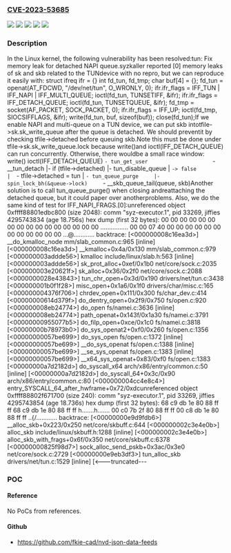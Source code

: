 ### [CVE-2023-53685](https://cve.mitre.org/cgi-bin/cvename.cgi?name=CVE-2023-53685)
![](https://img.shields.io/static/v1?label=Product&message=Linux&color=blue)
![](https://img.shields.io/static/v1?label=Version&message=&color=brightgreen)
![](https://img.shields.io/static/v1?label=Version&message=3.8%20&color=brightgreen)
![](https://img.shields.io/static/v1?label=Version&message=cde8b15f1aabe327038ee4e0e11dd6b798572f69%20&color=brightgreen)
![](https://img.shields.io/static/v1?label=Vulnerability&message=n%2Fa&color=blue)

### Description

In the Linux kernel, the following vulnerability has been resolved:tun: Fix memory leak for detached NAPI queue.syzkaller reported [0] memory leaks of sk and skb related to the TUNdevice with no repro, but we can reproduce it easily with:  struct ifreq ifr = {}  int fd_tun, fd_tmp;  char buf[4] = {};  fd_tun = openat(AT_FDCWD, "/dev/net/tun", O_WRONLY, 0);  ifr.ifr_flags = IFF_TUN | IFF_NAPI | IFF_MULTI_QUEUE;  ioctl(fd_tun, TUNSETIFF, &ifr);  ifr.ifr_flags = IFF_DETACH_QUEUE;  ioctl(fd_tun, TUNSETQUEUE, &ifr);  fd_tmp = socket(AF_PACKET, SOCK_PACKET, 0);  ifr.ifr_flags = IFF_UP;  ioctl(fd_tmp, SIOCSIFFLAGS, &ifr);  write(fd_tun, buf, sizeof(buf));  close(fd_tun);If we enable NAPI and multi-queue on a TUN device, we can put skb intotfile->sk.sk_write_queue after the queue is detached.  We should preventit by checking tfile->detached before queuing skb.Note this must be done under tfile->sk.sk_write_queue.lock because write()and ioctl(IFF_DETACH_QUEUE) can run concurrently.  Otherwise, there wouldbe a small race window:  write()                             ioctl(IFF_DETACH_QUEUE)  `- tun_get_user                     `- __tun_detach     |- if (tfile->detached)             |- tun_disable_queue     |  `-> false                        |  `- tfile->detached = tun     |                                   `- tun_queue_purge     |- spin_lock_bh(&queue->lock)     `- __skb_queue_tail(queue, skb)Another solution is to call tun_queue_purge() when closing andreattaching the detached queue, but it could paper over anotherproblems.  Also, we do the same kind of test for IFF_NAPI_FRAGS.[0]:unreferenced object 0xffff88801edbc800 (size 2048):  comm "syz-executor.1", pid 33269, jiffies 4295743834 (age 18.756s)  hex dump (first 32 bytes):    00 00 00 00 00 00 00 00 00 00 00 00 00 00 00 00  ................    00 00 07 40 00 00 00 00 00 00 00 00 00 00 00 00  ...@............  backtrace:    [<000000008c16ea3d>] __do_kmalloc_node mm/slab_common.c:965 [inline]    [<000000008c16ea3d>] __kmalloc+0x4a/0x130 mm/slab_common.c:979    [<000000003addde56>] kmalloc include/linux/slab.h:563 [inline]    [<000000003addde56>] sk_prot_alloc+0xef/0x1b0 net/core/sock.c:2035    [<000000003e20621f>] sk_alloc+0x36/0x2f0 net/core/sock.c:2088    [<0000000028e43843>] tun_chr_open+0x3d/0x190 drivers/net/tun.c:3438    [<000000001b0f1f28>] misc_open+0x1a6/0x1f0 drivers/char/misc.c:165    [<000000004376f706>] chrdev_open+0x111/0x300 fs/char_dev.c:414    [<00000000614d379f>] do_dentry_open+0x2f9/0x750 fs/open.c:920    [<000000008eb24774>] do_open fs/namei.c:3636 [inline]    [<000000008eb24774>] path_openat+0x143f/0x1a30 fs/namei.c:3791    [<00000000955077b5>] do_filp_open+0xce/0x1c0 fs/namei.c:3818    [<00000000b78973b0>] do_sys_openat2+0xf0/0x260 fs/open.c:1356    [<00000000057be699>] do_sys_open fs/open.c:1372 [inline]    [<00000000057be699>] __do_sys_openat fs/open.c:1388 [inline]    [<00000000057be699>] __se_sys_openat fs/open.c:1383 [inline]    [<00000000057be699>] __x64_sys_openat+0x83/0xf0 fs/open.c:1383    [<00000000a7d2182d>] do_syscall_x64 arch/x86/entry/common.c:50 [inline]    [<00000000a7d2182d>] do_syscall_64+0x3c/0x90 arch/x86/entry/common.c:80    [<000000004cc4e8c4>] entry_SYSCALL_64_after_hwframe+0x72/0xdcunreferenced object 0xffff88802f671700 (size 240):  comm "syz-executor.1", pid 33269, jiffies 4295743854 (age 18.736s)  hex dump (first 32 bytes):    68 c9 db 1e 80 88 ff ff 68 c9 db 1e 80 88 ff ff  h.......h.......    00 c0 7b 2f 80 88 ff ff 00 c8 db 1e 80 88 ff ff  ..{/............  backtrace:    [<00000000e9d9fdb6>] __alloc_skb+0x223/0x250 net/core/skbuff.c:644    [<000000002c3e4e0b>] alloc_skb include/linux/skbuff.h:1288 [inline]    [<000000002c3e4e0b>] alloc_skb_with_frags+0x6f/0x350 net/core/skbuff.c:6378    [<00000000825f98d7>] sock_alloc_send_pskb+0x3ac/0x3e0 net/core/sock.c:2729    [<00000000e9eb3df3>] tun_alloc_skb drivers/net/tun.c:1529 [inline]    [<---truncated---

### POC

#### Reference
No PoCs from references.

#### Github
- https://github.com/fkie-cad/nvd-json-data-feeds


